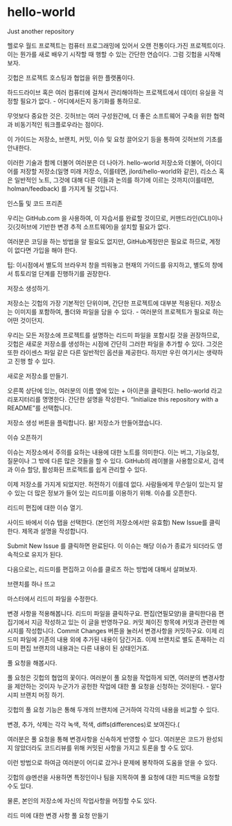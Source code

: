 hello-world
===========

Just another repository

헬로우 월드 프로젝트는 컴퓨터 프로그래밍에 있어서 오랜 전통이다.가진 프로젝트이다. 이는 뭔가를 새로 배우기 시작할 때 행할 수 있는 간단한 연습이다. 그럼 깃헙을 시작해보자.

깃헙은 프로젝트 호스팅과 협업을 위한 플랫폼이다.

하드드라이브 혹은 여러 컴퓨터에 걸쳐서  관리해야하는 프로젝트에서 데이터 유실을 걱정할 필요가 없다. - 어디에서든지 동기화를 통하므로.

무엇보다 중요한 것은. 깃허브는 여러 구성원간에, 더 좋은 소프트웨어 구축을 위한 협력과 비동기적인 워크플로우라는 점이다.

이 가이드는 저장소, 브랜치, 커밋, 이슈  및 요청 끌어오기 등을 통하여 깃허브의 기초를 안내한다.

이러한 기술과 함께 더불어 여러분은 더 나아가. hello-world 저장소와 더불어, 아이디어를 저장할 저장소(일명 미래 저장소, 이를테면, jlord/hello-world와 같은), 리소스 혹은 일반적인 노트, 그것에 대해 다른 이들과 논의를 하기에 이르는 것까지(이를테면, holman/feedback) 를 가지게 될 것입니다.

인스톨 및 코드 프리존

우리는 GitHub.com 을 사용하여, 이 자습서를 완료할 것이므로, 커맨드라인(CLI)이나 깃(깃허브에 기반한 변경 추적 소프트웨어)을 설치할 필요가 없다.

여러분은 코딩을 하는 방법을 알 필요도 없지만, GitHub계정만은 필요로 하므로, 계정이 없다면 가입을 해야 한다.

팁: 이시점에서 별도의 브라우저 창을 띄워놓고 현재의 가이드를 유지하고, 별도의 창에서 튜토리얼 단계를 진행하기를 권장한다.

저장소 생성하기.

저장소는 깃헙의 가장 기본적인 단위이며, 간단한 프로젝트에 대부분 적용된다.
저장소는 이미지를 포함하여, 폴더와 파일을 담을 수 있다. - 여러분의 프로젝트가 필요로 하는 어떤 것이던지.

우리는 모든 저장소에 프로젝트를 설명하는 리드미 파일을 포함시킬 것을 권장하므로, 깃헙은 새로운 저장소를 생성하는 시점에 간단히 그러한 파일을 추가할 수 있다. 그것은 또한 라이센스 파일 같은 다른 일반적인 옵션을 제공한다. 하지만 우린 여기서는 생략하고 진행 할 수 있다.




새로운 저장소를 만들기.

오른쪽 상단에 있는, 여러분의 이름 옆에 있는 + 아이콘을 클릭한다.
hello-world 라고 리포지터리를 명명한다.
간단한 설명을 작성한다.
“Initialize this repository with a README”를 선택합니다.

저장소 생성 버튼을 플릭합니다. 붐! 저장소가 만들어졌습니다.


이슈 오픈하기

이슈는 저장소에서 주의를 요하는 내용에 대한 노트를 의미한다. 이는 버그, 기능요청, 질문이나 그 밖에 다른 많은 것들을 할 수 있다.
GitHub의 레이블을 사용함으로서, 검색과 이슈 할당, 활성화된 프로젝트를 쉽게 관리할 수 있다.

이제 저장소를 가지게 되었지만. 허전하기 이를데 없다. 사람들에게 무슨일이 있는지 알 수 있는 더 많은 정보가 들어 있는 리드미를 이용하기 위해.
이슈를 오픈한다.

리드미 편집에 대한 이슈 열기.

사이드 바에서 이슈 탭을 선택한다. (본인의 저장소에서만 유효함)
New Issue를 클릭한다.
제목과 설명을 작성합니다.

Submit New Issue 를 클릭하면 완료된다. 이 이슈는 해당 이슈가 종료가 되더라도 영속적으로 유지가 된다.

다음으로는, 리드미를 편집하고 이슈를 클로즈 하는 방법에 대해서 살펴보자.


브랜치를 하나 뜨고

마스터에서 리드미 파일을 수정한다.

변경 사항을 적용해봅니다.
리드미 파일을 클릭하구요.
편집(연필모양)을 클릭한다음
편집기에서 지금 작성하고 있는 이 글을 반영하구요.
커밋 체이진 항목에 커밋과 관련한 메시지를 작성합니다.
Commit Changes 버튼을 눌러서 변경사항을 커밋하구요. 이제 리드미 파일에 기존의 내용 외에 추가된 내용이 담긴거죠. 이제 브랜치로 별도 존재하는 리드미 편집 브랜치의 내용과는 다른 내용이 된 상태인거죠.

풀 요청을 해봅시다.

풀 요청은 깃헙의 협업의 꽃이다. 여러분이 풀 요청을 작업하게 되면, 여러분의 변경사항을 제안하는 것이자 누군가가 공헌한 작업에 대한 풀 요청을 신청하는 것이된다. - 알다시피 브랜치 머징 하기.

깃헙의 풀 요청 기능은 통해 두개의 브랜치에 근거하여 각각의 내용을 비교할 수 있다.

변경, 추가, 삭제는 각각 녹색, 적색, diffs(differences)로 보여진다.(

여러분은 풀 요청을 통해 변경사항을 신속하게 반영할 수 있다. 여러분은 코드가 완성되지 않았더라도 코드리뷰를 위해 커밋된 사항을 가지고 토론을 할 수도 있다.

이런 방법으로 하여금 여러분이 어디로 갔거나 문제에 봉착하여 도움을 얻을 수 있다.

깃헙의 @멘션을 사용하면 특정인이나 팀을 지목하여 풀 요청에 대한 피드백을 요청할 수도 있다.

물론, 본인의 저장소에 자신의 작업사항을 머징할 수도 있다.

리드 미에 대한 변경 사항 풀 요청 만들기






